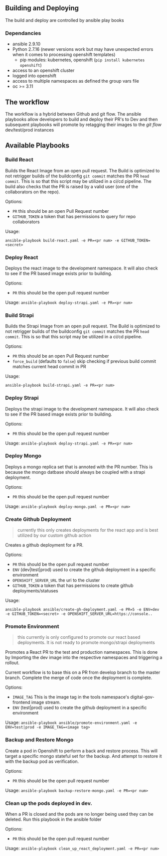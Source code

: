 ## Building and Deploying

The build and deploy are controlled by ansible play books

### Dependancies

- ansible 2.9.10
- Python 2.7.16 (newer versions work but may have unexpected errors when it comes to processing openshift templates)
  - pip modules: kubernetes, openshift (`pip install kubernetes openshift`)
- access to an openshift cluster
- logged into openshift
- access to multiple namespaces as defined the group vars file
- oc >= 3.11


## The workflow

The workflow is a hybrid between Github and git flow. The ansible playbooks allow developers to build and deploy their PR's to Dev and then subsequent playbooks will promote by retagging their images to the _git flow_ dev/test/prod instances 


## Available Playbooks 
### Build React
Builds the React Image from an open pull request. The Build is optimized to not retrigger builds of the buildconfig `git commit` matches the PR `head commit`. This is so that this script may be utilized in a ci/cd pipeline. The build also checks that the PR is raised by a valid user (one of the collaborators on the repo).

Options: 
- `PR` <number> this should be an open Pull Request number
- `GITHUB_TOKEN` <string> a token that has permissions to query for repo collaborators
 
Usage:

`ansible-playbook build-react.yaml -e PR=<pr num> -e GITHUB_TOKEN=<secret>`


### Deploy React

Deploys the react image to the development namespace. It will also check to see if the PR based image exists prior to building. 

Options:
- `PR` <number> this should be the open pull request number

Usage:
`ansible-playbook deploy-strapi.yaml -e PR=<pr num>`

### Build Strapi

Builds the Strapi Image from an open pull request. The Build is optimized to not retrigger builds of the buildconfig `git commit` matches the PR `head commit`. This is so that this script may be utilized in a ci/cd pipeline. 

Options: 
- `PR` <number> this should be an open Pull Request number
- `force_build` <boolean> (defaults to `false`) skip checking if previous build commit matches current head commit in PR 

Usage:

`ansible-playbook build-strapi.yaml -e PR=<pr num>`


### Deploy Strapi

Deploys the strapi image to the development namespace. It will also check to see if the PR based image exists prior to building. 

Options:
- `PR` <number> this should be the open pull request number

Usage:
`ansible-playbook deploy-strapi.yaml -e PR=<pr num>`

### Deploy Mongo

Deploys a mongo replica set that is annoted with the PR number. This is because the mongo datbase should always be coupled with a strapi deployment. 

Options:
- `PR` <number> this should be the open pull request number

Usage:
`ansible-playbook deploy-mongo.yaml -e PR=<pr num>`

### Create Github Deployment
> currently this only creates deployments for the react app and is best utilized by our custom github action

Creates a github deployment for a PR. 

Options:
- `PR` <number> this should be the open pull request number
- `ENV` <string> (dev|test|prod) used to create the github deployment in a specific environment
- `OPENSHIFT_SERVER_URL` <string> the uri to the cluster 
- `GITHUB_TOKEN` <string> a token that has permissions to create github deployments/statuses

Usage:

`ansible-playbook ansible/create-gh-deployment.yaml -e PR=5 -e ENV=dev -e GITHUB_TOKEN=<secret> -e OPENSHIFT_SERVER_URL=https://console..`

### Promote Environment
> this currently is only configured to promote our react based deployments. It is not ready to promote mongo/strapi deployments

Promotes a React PR to the test and production namespaces. This is done by Importing the dev image into the respective namespaces and triggering a rollout. 

Current workflow is to base this on a PR from develop branch to the master branch. Complete the merge of code once the deployment is complete.

Options:
- `IMAGE_TAG` <string> This is the image tag in the tools namespace's digital-gov-frontend image stream.
- `ENV` <string> (test|prod) used to create the github deployment in a specific environment

Usage:
`ansible-playbook ansible/promote-environment.yaml -e ENV=test|prod -e IMAGE_TAG=<image tag>`

### Backup and Restore Mongo
Create a pod in Openshift to perform a back and restore process. This will target a specific mongo stateful set for the backup. And attempt to restore it with the backup pod as verification. 

Options:
- `PR` <number> this should be the open pull request number

Usage:
`ansible-playbook backup-restore-mongo.yaml -e PR=<pr num>`


### Clean up the pods deployed in dev.
When a PR is closed and the pods are no longer being used they can be deleted. Run this playbook in the ansible folder

Options:
- `PR` <number> this should be the open pull request number

Usage:
`ansible-playbook clean_up_react_deployment.yaml -e PR=<pr num>`
